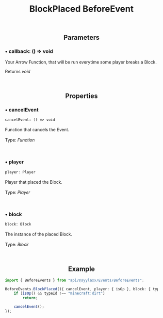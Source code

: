 <h1 align="center">
  BlockPlaced BeforeEvent
</h1>

<br>

<h2 align="center">
  Parameters
</h2>

### • callback: () => void
Your Arrow Function, that will be run everytime some player breaks a Block.

Returns *void*

<br>

<h2 align="center">
  Properties
</h2>

### • cancelEvent
`cancelEvent: () => void`
<br>
<br>
Function that cancels the Event.
<br>
<br>
Type: *Function*

<br>

### • player
`player: Player`
<br>
<br>
Player that placed the Block.
<br>
<br>
Type: *Player*

<br>

### • block
`block: Block`
<br>
<br>
The instance of the placed Block.
<br>
<br>
Type: *Block*

<br>

<h2 align="center">
  Example
</h2>

```ts
import { BeforeEvents } from "api/@syylaxx/Events/BeforeEvents";

BeforeEvents.BlockPlaced(({ cancelEvent, player: { isOp }, block: { typeId } }) => {
    if (isOp() && typeId !== "minecraft:dirt")
        return;

    cancelEvent();
});
```
